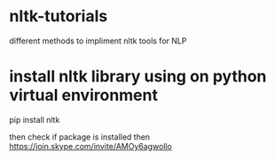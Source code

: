 # nltk-tutorials
different methods to impliment nltk tools for NLP

# install nltk library using on python virtual environment
pip install nltk

then check if package is installed then 
https://join.skype.com/invite/AMOy6agwollo
